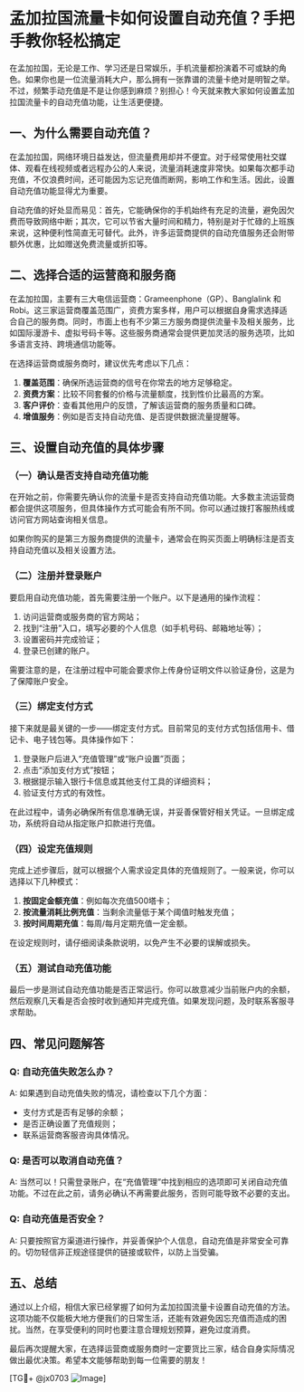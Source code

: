 # 孟加拉国流量卡如何设置自动充值？手把手教你轻松搞定

在孟加拉国，无论是工作、学习还是日常娱乐，手机流量都扮演着不可或缺的角色。如果你也是一位流量消耗大户，那么拥有一张靠谱的流量卡绝对是明智之举。不过，频繁手动充值是不是让你感到麻烦？别担心！今天就来教大家如何设置孟加拉国流量卡的自动充值功能，让生活更便捷。

## 一、为什么需要自动充值？

在孟加拉国，网络环境日益发达，但流量费用却并不便宜。对于经常使用社交媒体、观看在线视频或者远程办公的人来说，流量消耗速度非常快。如果每次都手动充值，不仅浪费时间，还可能因为忘记充值而断网，影响工作和生活。因此，设置自动充值功能显得尤为重要。

自动充值的好处显而易见：首先，它能确保你的手机始终有充足的流量，避免因欠费而导致网络中断；其次，它可以节省大量时间和精力，特别是对于忙碌的上班族来说，这种便利性简直无可替代。此外，许多运营商提供的自动充值服务还会附带额外优惠，比如赠送免费流量或折扣等。

## 二、选择合适的运营商和服务商

在孟加拉国，主要有三大电信运营商：Grameenphone（GP）、Banglalink 和 Robi。这三家运营商覆盖范围广，资费方案多样，用户可以根据自身需求选择适合自己的服务商。同时，市面上也有不少第三方服务商提供流量卡及相关服务，比如国际漫游卡、虚拟号码卡等。这些服务商通常会提供更加灵活的服务选项，比如多语言支持、跨境通信功能等。

在选择运营商或服务商时，建议优先考虑以下几点：

1. **覆盖范围**：确保所选运营商的信号在你常去的地方足够稳定。
2. **资费方案**：比较不同套餐的价格与流量额度，找到性价比最高的方案。
3. **客户评价**：查看其他用户的反馈，了解该运营商的服务质量和口碑。
4. **增值服务**：例如是否支持自动充值、是否提供数据流量提醒等。

## 三、设置自动充值的具体步骤

### （一）确认是否支持自动充值功能

在开始之前，你需要先确认你的流量卡是否支持自动充值功能。大多数主流运营商都会提供这项服务，但具体操作方式可能会有所不同。你可以通过拨打客服热线或访问官方网站查询相关信息。

如果你购买的是第三方服务商提供的流量卡，通常会在购买页面上明确标注是否支持自动充值以及相关设置方法。

### （二）注册并登录账户

要启用自动充值功能，首先需要注册一个账户。以下是通用的操作流程：

1. 访问运营商或服务商的官方网站；
2. 找到“注册”入口，填写必要的个人信息（如手机号码、邮箱地址等）；
3. 设置密码并完成验证；
4. 登录已创建的账户。

需要注意的是，在注册过程中可能会要求你上传身份证明文件以验证身份，这是为了保障账户安全。

### （三）绑定支付方式

接下来就是最关键的一步——绑定支付方式。目前常见的支付方式包括信用卡、借记卡、电子钱包等。具体操作如下：

1. 登录账户后进入“充值管理”或“账户设置”页面；
2. 点击“添加支付方式”按钮；
3. 根据提示输入银行卡信息或其他支付工具的详细资料；
4. 验证支付方式的有效性。

在此过程中，请务必确保所有信息准确无误，并妥善保管好相关凭证。一旦绑定成功，系统将自动从指定账户扣款进行充值。

### （四）设定充值规则

完成上述步骤后，就可以根据个人需求设定具体的充值规则了。一般来说，你可以选择以下几种模式：

1. **按固定金额充值**：例如每次充值500塔卡；
2. **按流量消耗比例充值**：当剩余流量低于某个阈值时触发充值；
3. **按时间周期充值**：每周/每月定期充值一定金额。

在设定规则时，请仔细阅读条款说明，以免产生不必要的误解或损失。

### （五）测试自动充值功能

最后一步是测试自动充值功能是否正常运行。你可以故意减少当前账户内的余额，然后观察几天看是否会按时收到通知并完成充值。如果发现问题，及时联系客服寻求帮助。

## 四、常见问题解答

### Q: 自动充值失败怎么办？

A: 如果遇到自动充值失败的情况，请检查以下几个方面：
- 支付方式是否有足够的余额；
- 是否正确设置了充值规则；
- 联系运营商客服咨询具体情况。

### Q: 是否可以取消自动充值？

A: 当然可以！只需登录账户，在“充值管理”中找到相应的选项即可关闭自动充值功能。不过在此之前，请务必确认不再需要此服务，否则可能导致不必要的支出。

### Q: 自动充值是否安全？

A: 只要按照官方渠道进行操作，并妥善保护个人信息，自动充值是非常安全可靠的。切勿轻信非正规途径提供的链接或软件，以防上当受骗。

## 五、总结

通过以上介绍，相信大家已经掌握了如何为孟加拉国流量卡设置自动充值的方法。这项功能不仅能极大地方便我们的日常生活，还能有效避免因忘充值而造成的困扰。当然，在享受便利的同时也要注意合理规划预算，避免过度消费。

最后再次提醒大家，在选择运营商或服务商时一定要货比三家，结合自身实际情况做出最优决策。希望本文能够帮助到每一位需要的朋友！

[TG💪+ @jx0703 ![Image](https://github.com/user-attachments/assets/dbca1d08-cadb-493c-b0ec-ad6f7a83f270)]